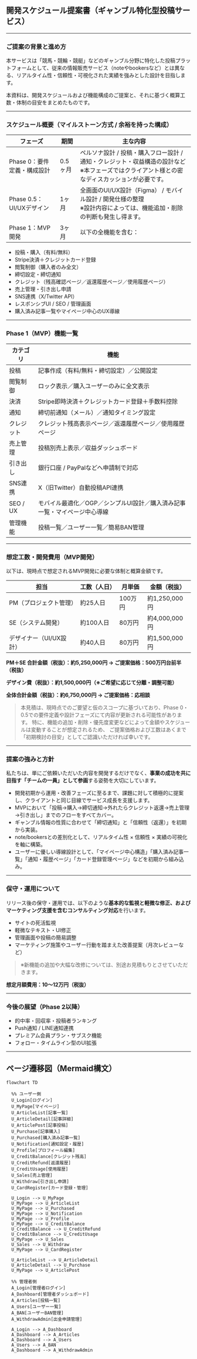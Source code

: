 
## 開発スケジュール提案書（ギャンブル特化型投稿サービス）

---

### ご提案の背景と進め方

本サービスは「競馬・競輪・競艇」などのギャンブル分野に特化した投稿プラットフォームとして、従来の情報販売サービス（noteやbookersなど）とは異なる、リアルタイム性・信頼性・可視化された実績を強みとした設計を目指します。

本資料は、開発スケジュールおよび機能構成のご提案と、それに基づく概算工数・体制の目安をまとめたものです。

---

### スケジュール概要（マイルストーン方式 / 余裕を持った構成）

| フェーズ | 期間 | 主な内容 |
|----------|------|----------|
| Phase 0：要件定義・構成設計 | 0.5ヶ月 | ペルソナ設計 / 投稿・購入フロー設計 / 通知・クレジット・収益構造の設計など<br>※本フェーズではクライアント様との密なディスカッションが必要です。 |
| Phase 0.5：UI/UXデザイン | 1ヶ月 | 全画面のUI/UX設計（Figma） / モバイル設計 / 開発仕様の整理<br>※設計内容によっては、機能追加・削除の判断も発生し得ます。 |
| Phase 1：MVP開発 | 3ヶ月 | 以下の全機能を含む：
- 投稿・購入（有料/無料）
- Stripe決済＋クレジットカード登録
- 閲覧制御（購入者のみ全文）
- 締切設定・締切通知
- クレジット（残高確認ページ／返還履歴ページ／使用履歴ページ）
- 売上管理・引き出し申請
- SNS連携（X/Twitter API）
- レスポンシブUI / SEO / 管理画面
- 購入済み記事一覧やマイページ中心のUX導線

---

### Phase 1（MVP）機能一覧

| カテゴリ | 機能 |
|----------|------|
| 投稿 | 記事作成（有料/無料・締切設定）／公開設定 |
| 閲覧制御 | ロック表示／購入ユーザーのみに全文表示 |
| 決済 | Stripe即時決済＋クレジットカード登録＋手数料控除 |
| 通知 | 締切前通知（メール）／通知タイミング設定 |
| クレジット | クレジット残高表示ページ／返還履歴ページ／使用履歴ページ |
| 売上管理 | 投稿別売上表示／収益ダッシュボード |
| 引き出し | 銀行口座 / PayPalなどへ申請制で対応 |
| SNS連携 | X（旧Twitter）自動投稿API連携 |
| SEO / UX | モバイル最適化／OGP／シンプルUI設計／購入済み記事一覧・マイページ中心導線 |
| 管理機能 | 投稿一覧／ユーザー一覧／簡易BAN管理 |

---

### 想定工数・開発費用（MVP開発）

以下は、現時点で想定されるMVP開発に必要な体制と概算金額です。

| 担当 | 工数（人日） | 月単価 | 金額（税抜） |
|------|---------------|--------|----------------|
| PM（プロジェクト管理） | 約25人日 | 100万円 | 約1,250,000円 |
| SE（システム開発）     | 約100人日 | 80万円  | 約4,000,000円 |
| デザイナー（UI/UX設計）| 約40人日 | 80万円  | 約1,500,000円 |

**PM＋SE 合計金額（税抜）：約5,250,000円 → ご提案価格：500万円台前半（税抜）**

**デザイン費（税抜）：約1,500,000円（※ご希望に応じて分離・調整可能）**

**全体合計金額（税抜）：約6,750,000円 → ご提案価格：応相談**

> 本見積は、現時点でのご要望と仮のスコープに基づいており、Phase 0・0.5での要件定義や設計フェーズにて内容が更新される可能性があります。
> 特に、機能の追加・削除・優先度変更などによって金額やスケジュールは変動することが想定されるため、
> ご提案価格および工数はあくまで「初期検討の目安」としてご認識いただければ幸いです。

---

### 提案の強みと方針

私たちは、単にご依頼いただいた内容を開発するだけでなく、**事業の成功を共に目指す「チームの一員」として参画**する姿勢を大切にしています。

- 開発初期から運用・改善フェーズに至るまで、課題に対して積極的に提案し、クライアントと同じ目線でサービス成長を支援します。
- MVPにおいて「投稿→購入→締切通知→外れたらクレジット返還→売上管理→引き出し」までのフローをすべてカバー。
- ギャンブル情報の性質に合わせて「締切通知」と「信頼性（返還）」を初期から実装。
- note/bookersとの差別化として、リアルタイム性 × 信頼性 × 実績の可視化 を軸に構築。
- ユーザーに優しい導線設計として、「マイページ中心構造」「購入済み記事一覧」「通知・履歴ページ」「カード登録管理ページ」などを初期から組み込み。

---

### 保守・運用について

リリース後の保守・運用では、以下のような**基本的な監視と軽微な修正、およびマーケティング支援を含むコンサルティング対応**を行います。

- サイトの死活監視
- 軽微なテキスト・UI修正
- 管理画面や投稿の簡易調整
- マーケティング施策やユーザー行動を踏まえた改善提案（月次レビューなど）

> ※新機能の追加や大幅な改修については、別途お見積もりとさせていただきます。

**想定月額費用：10〜12万円（税抜）**

---

### 今後の展望（Phase 2以降）

- 的中率・回収率・投稿者ランキング
- Push通知 / LINE通知連携
- プレミアム会員プラン・サブスク機能
- フォロー・タイムライン型のUI拡張

---

## ページ遷移図（Mermaid構文）

```mermaid
flowchart TD

  %% ユーザー側
  U_Login[ログイン]
  U_MyPage[マイページ]
  U_ArticleList[記事一覧]
  U_ArticleDetail[記事詳細]
  U_ArticlePost[記事投稿]
  U_Purchase[記事購入]
  U_Purchased[購入済み記事一覧]
  U_Notification[通知設定・履歴]
  U_Profile[プロフィール編集]
  U_CreditBalance[クレジット残高]
  U_CreditRefund[返還履歴]
  U_CreditUsage[使用履歴]
  U_Sales[売上管理]
  U_Withdraw[引き出し申請]
  U_CardRegister[カード登録・管理]

  U_Login --> U_MyPage
  U_MyPage --> U_ArticleList
  U_MyPage --> U_Purchased
  U_MyPage --> U_Notification
  U_MyPage --> U_Profile
  U_MyPage --> U_CreditBalance
  U_CreditBalance --> U_CreditRefund
  U_CreditBalance --> U_CreditUsage
  U_MyPage --> U_Sales
  U_Sales --> U_Withdraw
  U_MyPage --> U_CardRegister

  U_ArticleList --> U_ArticleDetail
  U_ArticleDetail --> U_Purchase
  U_MyPage --> U_ArticlePost

  %% 管理者側
  A_Login[管理者ログイン]
  A_Dashboard[管理者ダッシュボード]
  A_Articles[投稿一覧]
  A_Users[ユーザー一覧]
  A_BAN[ユーザーBAN管理]
  A_WithdrawAdmin[出金申請管理]

  A_Login --> A_Dashboard
  A_Dashboard --> A_Articles
  A_Dashboard --> A_Users
  A_Users --> A_BAN
  A_Dashboard --> A_WithdrawAdmin
```
